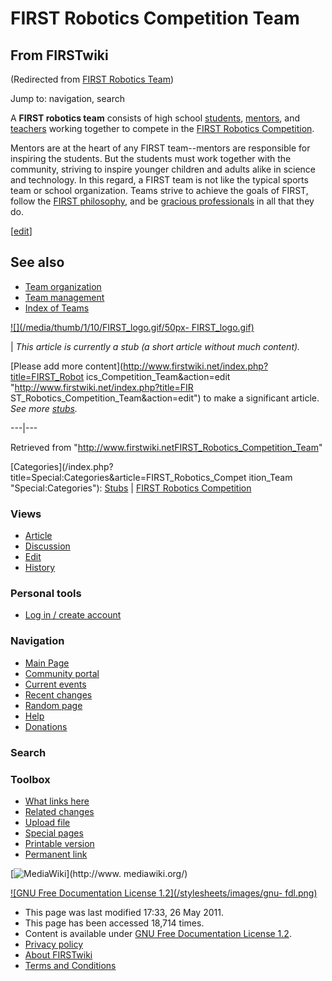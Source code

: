 # FIRST Robotics Competition Team

## From FIRSTwiki

(Redirected from [FIRST Robotics Team](/index.php?title=FIRST_Robotics_Team&redirect=no "FIRST Robotics Team"))

Jump to: navigation, search

A **FIRST robotics team** consists of high school [students](Students "Students"), [mentors](Mentors "Mentors"), and [teachers](Teachers "Teachers") working together to compete in the [FIRST Robotics Competition](first).

Mentors are at the heart of any FIRST team--mentors are responsible for inspiring the students. But the students must work together with the community, striving to inspire younger children and adults alike in science and technology. In this regard, a FIRST team is not like the typical sports team or school organization. Teams strive to achieve the goals of FIRST, follow the [FIRST philosophy](FIRST_philosophy "FIRST philosophy"), and be [gracious professionals](Gracious_professionalism "Gracious professionalism") in all that they do.

[[edit](/index.php?title=FIRST_Robotics_Competition_Team&action=edit&section=1 "Edit section: See also")]

## See also

- [Team organization](Team_organization "Team organization")
- [Team management](Team_management "Team management")
- [Index of Teams](Index_of_Teams "Index of Teams")

[![](/media/thumb/1/10/FIRST_logo.gif/50px-
FIRST_logo.gif)](Image:FIRST_logo.gif)

| _This article is currently a stub (a short article without much content)._

[Please add more content](http://www.firstwiki.net/index.php?title=FIRST_Robot
ics_Competition_Team&action=edit "http://www.firstwiki.net/index.php?title=FIR
ST_Robotics_Competition_Team&action=edit") to make a significant article. _See more [stubs](Special:Shortpages "Special:Shortpages")._

---|---

Retrieved from "<http://www.firstwiki.netFIRST_Robotics_Competition_Team>"

[Categories](/index.php?title=Special:Categories&article=FIRST_Robotics_Compet
ition_Team "Special:Categories"): [Stubs](Category:Stubs "Category:Stubs") | [FIRST Robotics Competition](Category:FIRST_Robotics_Competition "Category:FIRST
Robotics Competition")

### Views

- [Article](FIRST_Robotics_Competition_Team)
- [Discussion](/index.php?title=Talk:FIRST_Robotics_Competition_Team&action=edit)
- [Edit](/index.php?title=FIRST_Robotics_Competition_Team&action=edit)
- [History](/index.php?title=FIRST_Robotics_Competition_Team&action=history)

### Personal tools

- [Log in / create account](/index.php?title=Special:Userlogin&returnto=FIRST_Robotics_Competition_Team)

[](Main_Page "Main Page")

### Navigation

- [Main Page](Main_Page)
- [Community portal](FIRSTwiki:Community_portal)
- [Current events](Current_events)
- [Recent changes](Special:Recentchanges)
- [Random page](Special:Random)
- [Help](FIRSTwiki:Help)
- [Donations](FIRSTwiki:Site_support)

### Search

### Toolbox

- [What links here](Special:Whatlinkshere/FIRST_Robotics_Competition_Team)
- [Related changes](Special:Recentchangeslinked/FIRST_Robotics_Competition_Team)
- [Upload file](Special:Upload)
- [Special pages](Special:Specialpages)
- [Printable version](/index.php?title=FIRST_Robotics_Competition_Team&printable=yes)
- [Permanent link](/index.php?title=FIRST_Robotics_Competition_Team&oldid=79538)

[![MediaWiki](/skins/common/images/poweredby_mediawiki_88x31.png)](http://www.
mediawiki.org/)

[![GNU Free Documentation License 1.2](/stylesheets/images/gnu-
fdl.png)](http://www.gnu.org/copyleft/fdl.html)

- This page was last modified 17:33, 26 May 2011.
- This page has been accessed 18,714 times.
- Content is available under [GNU Free Documentation License 1.2](http://www.gnu.org/copyleft/fdl.html "http://www.gnu.org/copyleft/fdl.html").
- [Privacy policy](FIRSTwiki:Privacy_policy "FIRSTwiki:Privacy policy")
- [About FIRSTwiki](FIRSTwiki:About "FIRSTwiki:About")
- [Terms and Conditions](FIRSTwiki:Terms_and_conditions "FIRSTwiki:Terms and conditions")
